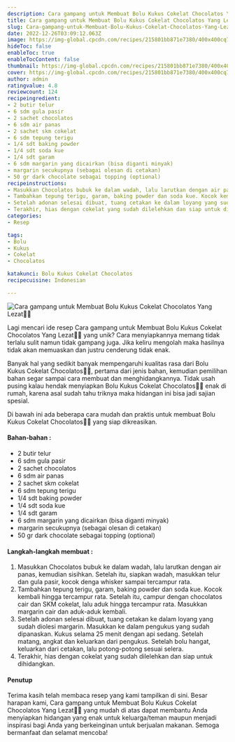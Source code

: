 ```yaml
---
description: Cara gampang untuk Membuat Bolu Kukus Cokelat Chocolatos Yang Lezat"
title: Cara gampang untuk Membuat Bolu Kukus Cokelat Chocolatos Yang Lezat
slug: Cara-gampang-untuk-Membuat-Bolu-Kukus-Cokelat-Chocolatos-Yang-Lezat
date: 2022-12-26T03:09:12.063Z
image: https://img-global.cpcdn.com/recipes/215801bb871e7380/400x400cq70/photo.jpg
hideToc: false
enableToc: true
enableTocContent: false
thumbnail: https://img-global.cpcdn.com/recipes/215801bb871e7380/400x400cq70/photo.jpg
cover: https://img-global.cpcdn.com/recipes/215801bb871e7380/400x400cq70/photo.jpg
author: admin
ratingvalue: 4.8
reviewcount: 124
recipeingredient:
- 2 butir telur
- 6 sdm gula pasir
- 2 sachet chocolatos
- 6 sdm air panas
- 2 sachet skm cokelat
- 6 sdm tepung terigu
- 1/4 sdt baking powder
- 1/4 sdt soda kue
- 1/4 sdt garam
- 6 sdm margarin yang dicairkan (bisa diganti minyak)
- margarin secukupnya (sebagai olesan di cetakan)
- 50 gr dark chocolate sebagai topping (optional)
recipeinstructions:
- Masukkan Chocolatos bubuk ke dalam wadah, lalu larutkan dengan air panas, kemudian sisihkan. Setelah itu, siapkan wadah, masukkan telur dan gula pasir, kocok denga whisker sampai tercampur rata.
- Tambahkan tepung terigu, garam, baking powder dan soda kue. Kocok kembali hingga tercampur rata. Setelah itu, campur dengan chocolatos cair dan SKM cokelat, lalu aduk hingga tercampur rata. Masukkan margarin cair dan aduk-aduk kembali.
- Setelah adonan selesai dibuat, tuang cetakan ke dalam loyang yang sudah diolesi margarin. Masukkan ke dalam pengukus yang sudah dipanaskan. Kukus selama 25 menit dengan api sedang. Setelah matang, angkat dan keluarkan dari pengukus. Setelah bolu hangat, keluarkan dari cetakan, lalu potong-potong sesuai selera.
- Terakhir, hias dengan cokelat yang sudah dilelehkan dan siap untuk dihidangkan.
categories:
- Resep

tags:
- Bolu
- Kukus
- Cokelat
- Chocolatos

katakunci: Bolu Kukus Cokelat Chocolatos
recipecuisine: Indonesian

---
```


![Cara gampang untuk Membuat Bolu Kukus Cokelat Chocolatos Yang Lezat👩‍🍳](https://img-global.cpcdn.com/recipes/215801bb871e7380/400x400cq70/photo.jpg)

Lagi mencari ide resep Cara gampang untuk Membuat Bolu Kukus Cokelat Chocolatos Yang Lezat👩‍🍳 yang unik? Cara menyiapkannya memang tidak terlalu sulit namun tidak gampang juga. Jika keliru mengolah maka hasilnya tidak akan memuaskan dan justru cenderung tidak enak.

Banyak hal yang sedikit banyak mempengaruhi kualitas rasa dari Bolu Kukus Cokelat Chocolatos👩‍🍳, pertama dari jenis bahan, kemudian pemilihan bahan segar sampai cara membuat dan menghidangkannya. Tidak usah pusing kalau hendak menyiapkan Bolu Kukus Cokelat Chocolatos👩‍🍳 enak di rumah, karena asal sudah tahu triknya maka hidangan ini bisa jadi sajian spesial.

Di bawah ini ada beberapa cara mudah dan praktis untuk membuat Bolu Kukus Cokelat Chocolatos👩‍🍳 yang siap dikreasikan.

<!--inarticleads1-->

#### Bahan-bahan :

- 2 butir telur
- 6 sdm gula pasir
- 2 sachet chocolatos
- 6 sdm air panas
- 2 sachet skm cokelat
- 6 sdm tepung terigu
- 1/4 sdt baking powder
- 1/4 sdt soda kue
- 1/4 sdt garam
- 6 sdm margarin yang dicairkan (bisa diganti minyak)
- margarin secukupnya (sebagai olesan di cetakan)
- 50 gr dark chocolate sebagai topping (optional)

<!--inarticleads2-->

#### Langkah-langkah membuat :

1. Masukkan Chocolatos bubuk ke dalam wadah, lalu larutkan dengan air panas, kemudian sisihkan. Setelah itu, siapkan wadah, masukkan telur dan gula pasir, kocok denga whisker sampai tercampur rata.
1. Tambahkan tepung terigu, garam, baking powder dan soda kue. Kocok kembali hingga tercampur rata. Setelah itu, campur dengan chocolatos cair dan SKM cokelat, lalu aduk hingga tercampur rata. Masukkan margarin cair dan aduk-aduk kembali.
1. Setelah adonan selesai dibuat, tuang cetakan ke dalam loyang yang sudah diolesi margarin. Masukkan ke dalam pengukus yang sudah dipanaskan. Kukus selama 25 menit dengan api sedang. Setelah matang, angkat dan keluarkan dari pengukus. Setelah bolu hangat, keluarkan dari cetakan, lalu potong-potong sesuai selera.
1. Terakhir, hias dengan cokelat yang sudah dilelehkan dan siap untuk dihidangkan.

#### Penutup

Terima kasih telah membaca resep yang kami tampilkan di sini. Besar harapan kami, Cara gampang untuk Membuat Bolu Kukus Cokelat Chocolatos Yang Lezat👩‍🍳 yang mudah di atas dapat membantu Anda menyiapkan hidangan yang enak untuk keluarga/teman maupun menjadi inspirasi bagi Anda yang berkeinginan untuk berjualan makanan. Semoga bermanfaat dan selamat mencoba!